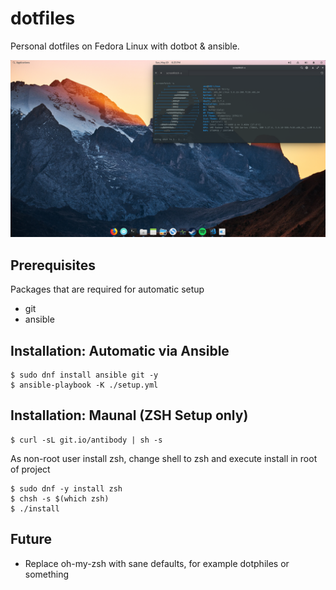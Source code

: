 # dotfiles

Personal dotfiles on Fedora Linux with dotbot & ansible.

![Screenshot](https://github.com/amz-x/dotfiles/raw/master/data/screenshot.png "Personal - Fedora 30 - Pantheon Desktop")

## Prerequisites

Packages that are required for automatic setup
- git
- ansible

## Installation: Automatic via Ansible
```
$ sudo dnf install ansible git -y
$ ansible-playbook -K ./setup.yml
```

## Installation: Maunal (ZSH Setup only)
```
$ curl -sL git.io/antibody | sh -s
```

As non-root user install zsh, change shell to zsh and execute install in root of project

```
$ sudo dnf -y install zsh
$ chsh -s $(which zsh)
$ ./install
```

## Future

- Replace oh-my-zsh with sane defaults, for example dotphiles or something

